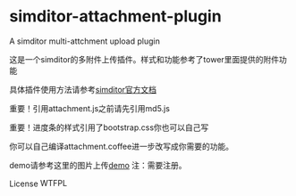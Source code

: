 simditor-attachment-plugin
==========================

A simditor multi-attchment upload plugin

这是一个simditor的多附件上传插件。样式和功能参考了tower里面提供的附件功能

具体插件使用方法请参考[simditor官方文档](http://simditor.tower.im/)

重要！引用attachment.js之前请先引用md5.js

重要！进度条的样式引用了bootstrap.css你也可以自己写

你可以自己编译attachment.coffee进一步改写成你需要的功能。

demo请参考这里的图片上传[demo](http://www.mgpyh.com/solarize/want_to_show/) 
注：需要注册。

<p>License <a href="http://www.wtfpl.net/"><img src="https://camo.githubusercontent.com/96f7afc8b444d16a0bc35155551ebe3db18d2ef5/687474703a2f2f7777772e777466706c2e6e65742f77702d636f6e74656e742f75706c6f6164732f323031322f31322f777466706c2d62616467652d342e706e67" width="80" height="15" alt="WTFPL" style="max-width:100%;"></a></p>


